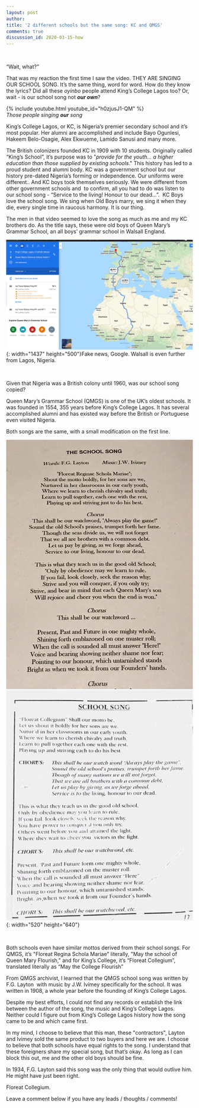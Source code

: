 ```yaml
---
layout: post
author:
title: '2 different schools but the same song: KC and QMGS'
comments: true
discussion_id: 2020-03-15-how
---
```


&nbsp;

“Wait, what?”

That was my reaction the first time I saw the video. THEY ARE SINGING OUR SCHOOL SONG. It’s the same thing, word for word. How do they know the lyrics? Did all these *oyinbo* people attend King’s College Lagos too? Or, wait - is our school song not ***our own***?

{% include youtube.html youtube_id="h0zjusJ1-QM" %}<br>*Those people singing **our** song*

King’s College Lagos, or KC, is Nigeria’s premier secondary school and it’s most popular. Her alumni are accomplished and include Bayo Ogunlesi, Hakeem Belo-Osagie, Alex Ekwueme, Lamido Sanusi and many more.&nbsp;

The British colonizers founded KC in 1909 with 10 students. Originally called “King’s School”, it’s purpose was to "*provide for the youth… a higher education than those supplied by existing schools*." This history has led to a proud student and alumni body. KC was a government school but our history pre-dated Nigeria’s forming or independence. Our uniforms were different.. And KC boys took themselves seriously. We were different from other government schools and&nbsp; to confirm, all you had to do was listen to our school song - “Service to the living\! Honour to our dead…”.&nbsp; KC Boys love the school song. We sing when Old Boys marry, we sing it when they die, every single time in raucous harmony. It is our thing.

The men in that video seemed to love the song as much as me and my KC brothers do. As the title says, these were old boys of Queen Mary’s Grammar School, an all boys’ grammar school in Walsall England.&nbsp;


![](/uploads/KC-QMGS/2020-06-06-kc-to-walsall.png){: width="1437" height="500"}Fake news, Google. Walsall is even further from Lagos, Nigeria.

&nbsp;

Given that Nigeria was a British colony until 1960, was our school song copied?&nbsp;

Queen Mary’s Grammar School (QMGS) is one of the UK’s oldest schools. It was founded in 1554, 355 years before King’s College Lagos. It has several accomplished alumni and has existed way before the British or Portuguese even visited Nigeria.&nbsp;

Both songs are the same, with a small modification on the first line.&nbsp;

![QMGS School song](/uploads/KC-QMGS-Song/2020-06-06-qmgs-school-song.jpg "QMGS School Song") ![](/uploads/KC-QMGS-Song/2020-6-06-kc-school-song.jpg){: width="520" height="640"}&nbsp;

&nbsp;

Both schools even have similar mottos derived from their school songs. For QMGS, it’s "Floreat Regina Schola Mariae” literally, "May the school of Queen Mary Flourish," and for King’s College, it’s “Floreat Collegium”, translated literally as “May the College Flourish”

From QMGS archivist, I learned that the QMGS school song was written by F.G. Layton&nbsp; with music by J.W. Ivimey specifically for the school. It was written in 1908, a whole year before the founding of King’s College Lagos.&nbsp;

Despite my best efforts, I could not find any records or establish the link between the author of the song, the music and King’s College Lagos. Neither could I figure out from King’s College Lagos history how the song came to be and which came first.&nbsp;

In my mind, I choose to believe that this man, these "contractors", Layton and Ivimey sold the same product to two buyers and here we are. I choose to believe that both schools have equal rights to the song. I understand that these foreigners share my special song, but that’s okay. As long as I can block this out, me and the other old boys should be fine.&nbsp;

In 1934, F.G. Layton said this song was the only thing that would outlive him. He might have just been right.&nbsp;

Floreat Collegium.&nbsp;

Leave a comment below if you have any leads / thoughts / comments\!
